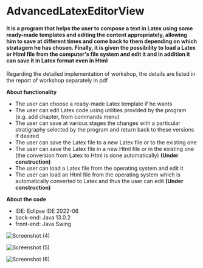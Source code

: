 # AdvancedLatexEditorView
#### It is a program that helps the user to compose a text in Latex using some ready-made templates and editing the content appropriately, allowing him to save at different times and come back to them depending on which stratagem he has chosen. Finally, it is given the possibility to load a Latex or Html file from the computer's file system and edit it and in addition it can save it in Latex format even in Html 
Regarding the detailed implementation of workshop, the details are listed in the report of workshop separately in pdf

**About functionality**
- The user can choose a ready-made Latex template if he wants
- The user can edit Latex code using utilities provided by the program (e.g. add chapter, from commands menu)
- The user can save at various stages the changes with a particular stratigraphy selected by the program and return back to these versions if desired
- The user can save the Latex file to a new Latex file or to the existing one 
- The user can save the Latex file in a new Html file or in the existing one (the conversion from Latex to Html is done automatically) **(Under construction)**
- The user can load a Latex file from the operating system and edit it
- The user can load an Html file from the operating system which is automatically converted to Latex and thus the user can edit **(Under construction)**

**About the code**
- IDE: Eclipse IDE 2022-06
- back-end: Java 13.0.2
- front-end: Java Swing

![Screenshot (4)](https://user-images.githubusercontent.com/56134761/210099244-85fe31fc-c35b-425e-ac27-4ff160e19af4.png)

![Screenshot (5)](https://user-images.githubusercontent.com/56134761/210099251-98adf9fd-6f02-4013-a0c1-097ada30aac6.png)

![Screenshot (6)](https://user-images.githubusercontent.com/56134761/210099256-d0f8e653-ddca-46d6-8be6-9ff24f93dfde.png)
